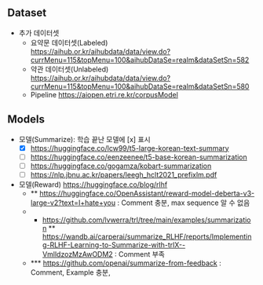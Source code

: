 ## Dataset
- 추가 데이터셋
    - 요약문 데이터셋(Labeled) \
        https://aihub.or.kr/aihubdata/data/view.do?currMenu=115&topMenu=100&aihubDataSe=realm&dataSetSn=582
    - 약관 데이터셋(Unlabeled) \
        https://aihub.or.kr/aihubdata/data/view.do?currMenu=115&topMenu=100&aihubDataSe=realm&dataSetSn=580
    - Pipeline
        https://aiopen.etri.re.kr/corpusModel
        
## Models
- 모델(Summarize): 학습 끝난 모델에 [x] 표시
    - [x] https://huggingface.co/lcw99/t5-large-korean-text-summary
    - [ ] https://huggingface.co/eenzeenee/t5-base-korean-summarization
    - [ ] https://huggingface.co/gogamza/kobart-summarization
    - [ ] https://nlp.jbnu.ac.kr/papers/leegh_hclt2021_prefixlm.pdf 
    
- 모델(Reward) https://huggingface.co/blog/rlhf
    - ** https://huggingface.co/OpenAssistant/reward-model-deberta-v3-large-v2?text=I+hate+you
        : Comment 충분, max sequence 알 수 없음
    - * https://github.com/lvwerra/trl/tree/main/examples/summarization
      ** https://wandb.ai/carperai/summarize_RLHF/reports/Implementing-RLHF-Learning-to-Summarize-with-trlX--VmlldzozMzAwODM2
        : Comment 부족
    - *** https://github.com/openai/summarize-from-feedback
        : Comment, Example 충분, 
